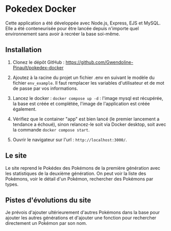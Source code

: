 # Pokedex Docker

Cette application a été développée avec Node.js, Express, EJS et MySQL. Elle a été conteneurisée pour être lancée depuis n'importe quel environnement sans avoir à recréer la base soi-même.

## Installation
1. Clonez le dépôt GitHub : https://github.com/Gwendoline-Pinault/pokedex-docker

2. Ajoutez à la racine du projet un fichier .env en suivant le modèle du fichier ```env_example```. Il faut remplacer les variables d'utilisateur et de mot de passe par vos informations.

3. Lancez le docker : ```docker compose up -d``` : l'image mysql est récupérée, la base est créée et complétée, l'image de l'application est créée également.

4. Vérifiez que le container "app" est bien lancé (le premier lancement a tendance a échoué), sinon relancez-le soit via Docker desktop, soit avec la commande ```docker compose start```.

5. Ouvrir le navigateur sur l'url : ```http://localhost:3000/```.


## Le site
Le site reprend le Pokédex des Pokémons de la première génération avec les statistiques de la deuxième génération.
On peut voir la liste des Pokémons, voir le détail d'un Pokémon, rechercher des Pokémons par types.

## Pistes d'évolutions du site
Je prévois d'ajouter ultérieurement d'autres Pokémons dans la base pour ajouter les autres générations et d'ajouter une fonction pour rechercher directement un Pokémon par son nom.